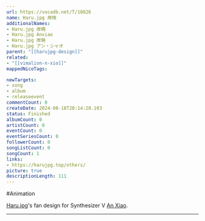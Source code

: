 ```yaml
---
url: https://vocadb.net/T/10826
name: Haru.jpg 岸晓
additionalNames: 
- Haru.jpg 岸曉
- Haru.jpg Anxiao
- Haru.jpg 岸暁
- Haru.jpg アン・シャオ
parent: "[[harujpg-design]]"
related:
- "[[vimalion-n-xio]]"
mappedNicoTags:

newTargets:
- song
- album
- releaseevent
commentCount: 0
createDate: 2024-08-18T20:14:28.103
status: Finished
albumCount: 0
artistCount: 0
eventCount: 0
eventSeriesCount: 0
followerCount: 0
songListCount: 0
songCount: 1
links: 
- https://harujpg.top/others/
picture: true
descriptionLength: 111
---
```


#Animation

[Haru.jpg](https://vocadb.net/Ar/15357)'s fan design for Synthesizer V [An Xiao](https://vocadb.net/Ar/102955).

---

